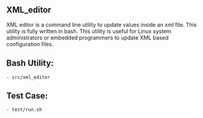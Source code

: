 ## XML_editor

XML editor is a command line utility to update values inside an xml file. This utility is fully written in bash. 
This utility is useful for Linux system administrators or embedded programmers to update XML based configuration files. 

## Bash Utility:

    - src/xml_editor

## Test Case:

    - test/run.sh


